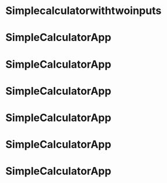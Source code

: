 # Simplecalculatorwithtwoinputs
# SimpleCalculatorApp
# SimpleCalculatorApp
# SimpleCalculatorApp
# SimpleCalculatorApp
# SimpleCalculatorApp
# SimpleCalculatorApp
